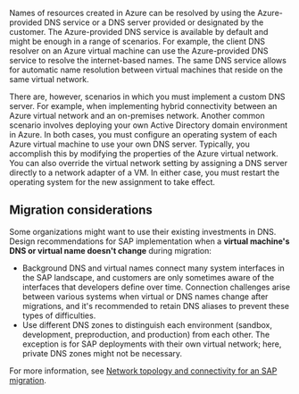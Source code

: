 Names of resources created in Azure can be resolved by using the Azure-provided DNS service or a DNS server provided or designated by the customer. The Azure-provided DNS service is available by default and might be enough in a range of scenarios. For example, the client DNS resolver on an Azure virtual machine can use the Azure-provided DNS service to resolve the internet-based names. The same DNS service allows for automatic name resolution between virtual machines that reside on the same virtual network.

There are, however, scenarios in which you must implement a custom DNS server. For example, when implementing hybrid connectivity between an Azure virtual network and an on-premises network. Another common scenario involves deploying your own Active Directory domain environment in Azure. In both cases, you must configure an operating system of each Azure virtual machine to use your own DNS server. Typically, you accomplish this by modifying the properties of the Azure virtual network. You can also override the virtual network setting by assigning a DNS server directly to a network adapter of a VM. In either case, you must restart the operating system for the new assignment to take effect.

## Migration considerations

Some organizations might want to use their existing investments in DNS. Design recommendations for SAP implementation when a **virtual machine's DNS or virtual name doesn't change** during migration:

- Background DNS and virtual names connect many system interfaces in the SAP landscape, and customers are only sometimes aware of the interfaces that developers define over time. Connection challenges arise between various systems when virtual or DNS names change after migrations, and it's recommended to retain DNS aliases to prevent these types of difficulties.
- Use different DNS zones to distinguish each environment (sandbox, development, preproduction, and production) from each other. The exception is for SAP deployments with their own virtual network; here, private DNS zones might not be necessary.

For more information, see [Network topology and connectivity for an SAP migration](/azure/cloud-adoption-framework/scenarios/sap/eslz-network-topology-and-connectivity#configure-dns-and-name-resolution-for-on-premises-and-azure-resources).
